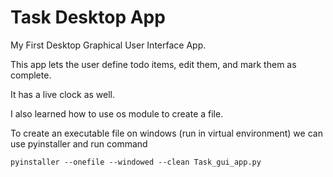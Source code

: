 # Task Desktop App

My First Desktop Graphical User Interface App.

This app lets the user define todo items, edit them, and mark them as complete. 

It has a live clock as well. 

I also learned how to use os module to create a file.

To create an executable file on windows (run in virtual environment) we can use pyinstaller and run command

```
pyinstaller --onefile --windowed --clean Task_gui_app.py
```